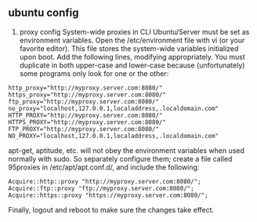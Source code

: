 ## ubuntu config

1. proxy config
System-wide proxies in CLI Ubuntu/Server must be set as environment variables.
Open the /etc/environment file with vi (or your favorite editor). This file stores the system-wide variables initialized upon boot.
Add the following lines, modifying appropriately. You must duplicate in both upper-case and lower-case because (unfortunately) some programs only look for one or the other:
```
http_proxy="http://myproxy.server.com:8080/"
https_proxy="http://myproxy.server.com:8080/"
ftp_proxy="http://myproxy.server.com:8080/"
no_proxy="localhost,127.0.0.1,localaddress,.localdomain.com"
HTTP_PROXY="http://myproxy.server.com:8080/"
HTTPS_PROXY="http://myproxy.server.com:8080/"
FTP_PROXY="http://myproxy.server.com:8080/"
NO_PROXY="localhost,127.0.0.1,localaddress,.localdomain.com"
```

apt-get, aptitude, etc. will not obey the environment variables when used normally with sudo. So separately configure them; create a file called 95proxies in /etc/apt/apt.conf.d/, and include the following:
```
Acquire::http::proxy "http://myproxy.server.com:8080/";
Acquire::ftp::proxy "ftp://myproxy.server.com:8080/";
Acquire::https::proxy "https://myproxy.server.com:8080/";
```
Finally, logout and reboot to make sure the changes take effect.